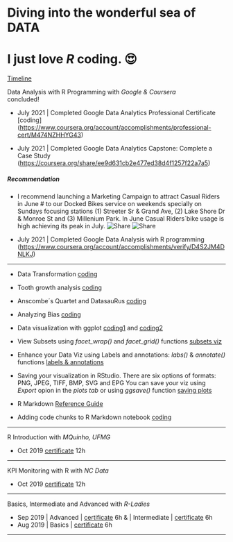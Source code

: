 # Diving into the wonderful sea of DATA
# I just love **_R_** coding. &#128525;



[Timeline](https://github.com/RosanaFSS/Timeline/blob/R-coding/giphy.gif)



Data Analysis with R Programming with _Google & Coursera_\
concluded!
* July 2021  | Completed Google Data Analytics Professional Certificate [coding] (https://www.coursera.org/account/accomplishments/professional-cert/M474NZHHYG43)

* July 2021  | Completed Google Data Analytics Capstone: Complete a Case Study (https://coursera.org/share/ee9d631cb2e477ed38d4f1257f22a7a5)
##### Recommendation
* I recommend launching a Marketing Campaign to attract Casual Riders in June # to our Docked Bikes service on weekends specially on Sundays focusing stations (1) Streeter Sr & Grand Ave, (2) Lake Shore Dr & Monroe St and (3) Millenium Park. In June Casual Riders´bike usage is high achieving its peak in July.
![Share]( https://github.com/RosanaFSS/Timeline/blob/main/first.png )
![Share](https://github.com/RosanaFSS/Timeline/blob/main/second.png)

* July 2021  | Completed Google Data Analysis wirh R programming (https://www.coursera.org/account/accomplishments/verify/D4S2JM4DNLKJ)

* ***

* Data Transformation  [coding](https://github.com/RosanaFSS/Timeline/blob/R-coding/Data%20Transformation.R)
	
* Tooth growth analysis  [coding](https://github.com/RosanaFSS/Timeline/blob/R-coding/ToothGrowth%20Analysis.R)
	
* Anscombe´s Quartet and DatasauRus  [coding](https://github.com/RosanaFSS/Timeline/blob/R-coding/Anscombe%C2%B4s%20Quartet%20and%20DatasauRus.R)
	
* Analyzing Bias   [coding](https://github.com/RosanaFSS/Timeline/blob/R-coding/Analyzing%20Bias.R)

* Data visualization with ggplot   [coding1](https://github.com/RosanaFSS/Timeline/blob/R-coding/Data%20Visualization%20with%20ggplot.R) and [coding2](https://github.com/RosanaFSS/Timeline/blob/R-coding/More%20about%20data%20Visualization%20with%20ggplot.R)
	
* View Subsets using _facet_wrap()_ and _facet_grid()_ functions   [subsets viz](https://github.com/RosanaFSS/Timeline/blob/R-coding/Data%20Viz%2C%20subsets%20with%20facet_wrap%20%26%20facet_grid.R)

* Enhance your Data Viz using Labels and annotations: _labs()_ & _annotate()_ functions    [labels & annotations](https://github.com/RosanaFSS/Timeline/blob/R-coding/Data%20Viz%2C%20Labels%20%26%20Annotations.R)
	
* Saving your visualization in RStudio. There are six options of formats: PNG, JPEG, TIFF, BMP, SVG and EPG
You can save your viz using _Export_ opion in the _plots tab_ or using _ggsave()_ function   [saving plots]( https://github.com/RosanaFSS/Timeline/blob/R-coding/Plot%2C%20Palmer%20Penguins%2C%20Body%20Mass%20vs%20Flipper%20Length.png)

* R Markdown [Reference Guide](https://www.rstudio.com/wp-content/uploads/2015/03/rmarkdown-reference.pdf)

* Adding code chunks to R Markdown notebook  [coding](https://github.com/RosanaFSS/Timeline/blob/R-coding/R-Markdown-Intro.html)

***



R Introduction with _MQuinho, UFMG_
* Oct 2019 [certificate](https://github.com/RosanaFSS/Timeline/blob/R-coding/04%20%20MQuinho%2C%20Introdu%C3%A7%C3%A3o%20R%2C%20out%202019.pdf) 12h

***
KPI Monitoring with R with _NC Data_
* Oct 2019 [certificate](https://github.com/RosanaFSS/Timeline/blob/R-coding/05%20%20NC%20Data%2C%20Monitoramento%20de%20Indicadores%20com%20R%2C%20out%202019.pdf) 12h

***
Basics, Intermediate and Advanced with _R-Ladies_
* Sep 2019   | Advanced | [certificate]( https://github.com/RosanaFSS/Timeline/blob/R-coding/03%20%20R%20Avan%C3%A7ado%2C%20set%202019.pdf) 6h  & 
| Intermediate | [certificate]( https://github.com/RosanaFSS/Timeline/blob/R-coding/02%20%20R%20Intermedi%C3%A1rio%2C%20set%202019.pdf) 6h
* Aug 2019  | Basics | [certificate]( https://github.com/RosanaFSS/Timeline/blob/R-coding/01%20%20R%20B%C3%A1sico.%20ago%202019.pdf) 6h

***
